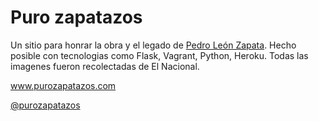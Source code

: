 # Puro zapatazos

Un sitio para honrar la obra y el legado de [Pedro León Zapata](http://www.purozapatazos.com/acerca/). Hecho posible con tecnologias como Flask, Vagrant, Python, Heroku. Todas las imagenes fueron recolectadas de El Nacional.

www.purozapatazos.com

[@purozapatazos](https://twitter.com/purozapatazos)







